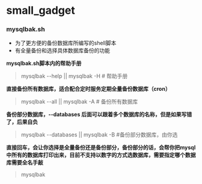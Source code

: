 # small_gadget

### mysqlbak.sh

- 为了更方便的备份数据库所编写的shell脚本
- 有全量备份和选择具体数据库备份的功能



**mysqlbak.sh脚本内的帮助手册**

> mysqlbak --help || mysqlbak -H	# 帮助手册

**直接备份所有数据库，适合配合定时服务定期全量备份数据库（cron）**

> mysqlbak --all || mysqlbak -A	# 备份所有数据库

**备份部分数据库，--databases 后面可以跟着多个数据库的名称，但是如果写错了，后果自负**

> mysqlbak --databases || mysqlbak -B	#备份部分数据库，由你选

**直接回车，会让你选择是全量备份还是备份部分，备份部分的话，会帮你把mysql中所有的数据库打印出来，目前不支持以数字的方式选数据库，需要指定哪个数据库需要全名手敲**

> mysqlbak